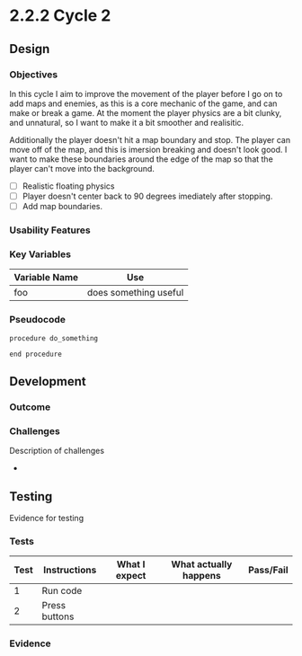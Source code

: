 # 2.2.2 Cycle 2

## Design

### Objectives

In this cycle I aim to improve the movement of the player before I go on to add maps and enemies, as this is a core mechanic of the game, and can make or break a game. At the moment the player physics are a bit clunky, and unnatural, so I want to make it a bit smoother and realisitic.&#x20;

Additionally the player doesn't hit a map boundary and stop. The player can move off of the map, and this is imersion breaking and doesn't look good. I want to make these boundaries around the edge of the map so that the player can't move into the background.

* [ ] Realistic floating physics
* [ ] Player doesn't center back to 90 degrees imediately after stopping.&#x20;
* [ ] Add map boundaries.&#x20;

### Usability Features

### Key Variables

| Variable Name | Use                   |
| ------------- | --------------------- |
| foo           | does something useful |

### Pseudocode

```
procedure do_something
    
end procedure
```

## Development

### Outcome

### Challenges

Description of challenges

*

## Testing

Evidence for testing

### Tests

| Test | Instructions  | What I expect | What actually happens | Pass/Fail |
| ---- | ------------- | ------------- | --------------------- | --------- |
| 1    | Run code      |               |                       |           |
| 2    | Press buttons |               |                       |           |

### Evidence
